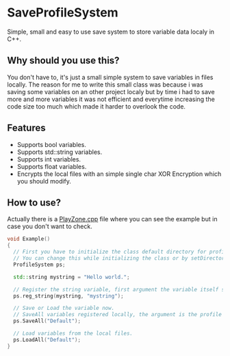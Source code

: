 # SaveProfileSystem
Simple, small and easy to use save system to store variable data localy in C++.

## Why should you use this?
You don't have to, it's just a small simple system to save variables in files locally. 
The reason for me to write this small class was because i was saving some variables on an other project localy but by time i had to save more and more variables it was not efficient and everytime increasing the code size too much which made it harder to overlook the code.

## Features
- Supports bool variables.
- Supports std::string variables.
- Supports int variables.
- Supports float variables.
- Encrypts the local files with an simple single char XOR Encryption which you should modify.

## How to use?
Actually there is a [PlayZone.cpp](PlayZone.cpp) file where you can see the example but in case you don't want to check.
```cpp
void Example()
{
  // First you have to initialize the class default directory for profiles getting saved is "C:\\ProfileSystem\\"
  // You can change this while initializing the class or by setDirectory.
  ProfileSystem ps;

  std::string mystring = "Hello world.";

  // Register the string variable, first argument the variable itself second argument a local name for the variable.
  ps.reg_string(mystring, "mystring");

  // Save or Load the variable now.
  // SaveAll variables registered locally, the argument is the profile name that you want to use.
  ps.SaveAll("Default"); 

  // Load variables from the local files.
  ps.LoadAll("Default");
}
```
